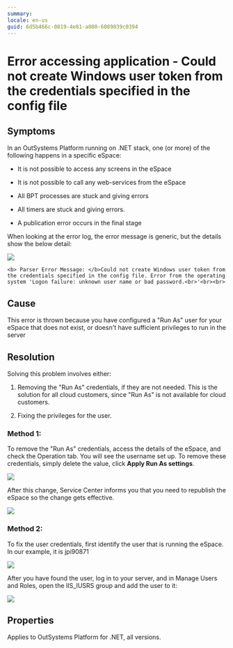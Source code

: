 ```yaml
---
summary:
locale: en-us
guid: 6d5b466c-0819-4e81-a080-6089039c0394
---
```


# Error accessing application - Could not create Windows user token from the credentials specified in the config file

## Symptoms

In an OutSystems Platform running on .NET stack, one (or more) of the following happens in a specific eSpace:

* It is not possible to access any screens in the eSpace

* It is not possible to call any web-services from the eSpace

* All BPT processes are stuck and giving errors

* All timers are stuck and giving errors.

* A publication error occurs in the final stage

When looking at the error log, the error message is generic, but the details show the below detail:

![](images/error-accessing-app-windows-token_0.png)

  `<b> Parser Error Message: </b>Could not create Windows user token from the credentials specified in the config file. Error from the operating system 'Logon failure: unknown user name or bad password.<br>'<br><br>`

## Cause

This error is thrown because you have configured a "Run As" user for your eSpace that does not exist, or doesn't have sufficient privileges to run in the server

## Resolution

Solving this problem involves either:

1. Removing the "Run As" credentials, if they are not needed. This is the solution for all cloud customers, since "Run As" is not available for cloud customers.

2. Fixing the privileges for the user.

### Method 1:

To remove the "Run As" credentials, access the details of the eSpace, and check the Operation tab. You will see the username set up. To remove these credentials, simply delete the value, click **Apply Run As settings**. 

![](images/error-accessing-app-windows-token_1.png)

After this change, Service Center informs you that you need to republish the eSpace so the change gets effective.

![](images/error-accessing-app-windows-token_2.png)

### Method 2:

To fix the user credentials, first identify the user that is running the eSpace. In our example, it is jpi90871

![](images/error-accessing-app-windows-token_3.png)

After you have found the user, log in to your server, and in Manage Users and Roles, open the IIS_IUSRS group and add the user to it:

 ![](images/error-accessing-app-windows-token_4.png)

## Properties

Applies to OutSystems Platform for .NET, all versions.

